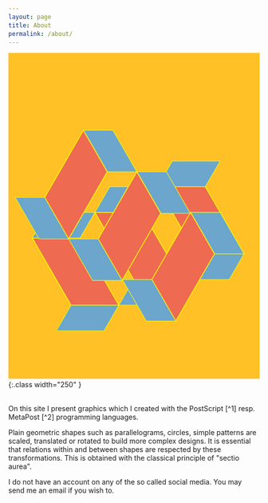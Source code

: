 ```yaml
---
layout: page
title: About
permalink: /about/
---
```


![Folding](/assets/img/folding.jpg){:.class width="250" } 

<br/>
On this site I present graphics which I created with the PostScript 
[^1] 
resp. MetaPost [^2] programming languages. 

Plain geometric shapes such as parallelograms, circles, simple patterns 
are scaled, translated or rotated to build more complex designs. It is essential
that relations within and between shapes are respected by these transformations. This is obtained with the classical principle of "sectio aurea".

[^1]: PostScript is a registered trademark of Adobe Systems Incorporated
[^2]: by John Hobby


I do not have an account on any of the so called social media. You may send me an email if you wish to.
